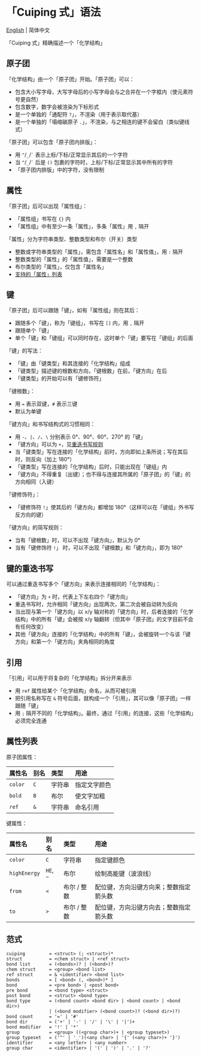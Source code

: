 # 「Cuiping 式」语法

[English](./syntax.md) | 简体中文

「Cuiping 式」精确描述一个「化学结构」

## 原子团

「化学结构」由一个「原子团」开始。「原子团」可以：
- 包含大小写字母，大写字母后的小写字母会与之合并在一个字框内（使元素符号更自然）
- 包含数字，数字会被渲染为下标形式
- 是一个单独的「通配符 `?`」，不渲染（用于表示取代基）
- 是一个单独的「塌缩碳原子 `.`」，不渲染，与之相连的键不会留白（类似键线式）

「原子团」可以包含「原子团内排版」：
- 用 `^`/`_`/`` ` `` 表示上标/下标/正常显示其后的一个字符
- 当 `^`/`_`/`` ` `` 后是 `()` 包裹的字符时，上标/下标/正常显示其中所有的字符
- 「原子团内排版」中的字符，没有限制

## 属性

「原子团」后可以出现「属性组」：
- 「属性组」书写在 `{}` 内
- 「属性组」中有至少一条「属性」，多条「属性」用 `,` 隔开

「属性」分为字符串类型、整数类型和布尔（开关）类型
- 整数或字符串类型的「属性」，需包含「属性名」和「属性值」，用 `:` 隔开
- 整数类型的「属性」的「属性值」，需要是一个整数
- 布尔类型的「属性」，仅包含「属性名」
- [支持的「属性」列表](#属性列表)

## 键

「原子团」后可以跟随「键」，如有「属性组」则在其后：
- 跟随多个「键」，称为「键组」，书写在 `[]` 内，用 `,` 隔开
- 跟随单个「键」
- 单个「键」和「键组」可以同时存在，这时单个「键」要写在「键组」的后面

「键」的写法：
- 「键」由「键类型」和其连接的「化学结构」组成
- 「键类型」描述键的根数和方向，「键根数」在前，「键方向」在后
- 「键类型」的开始可以有「键修饰符」

「键根数」：
- 用 `=` 表示双键，`#` 表示三键 
- 默认为单键

「键方向」和书写结构式的习惯相同：
- 用 `-`、`|`、`/`、`\` 分别表示 0°、90°、60°、270° 的「键」
- 「键方向」可以为 `+`，见[重迭书写规则](#键的重迭书写)
- 当「键类型」写在连接的「化学结构」前时，方向即如上条所说；写在其后时，则反向（加上 180°）
- 「键类型」写在连接的「化学结构」后时，只能出现在「键组」内
- 「键方向」不得重复（出键）；也不得与连接其所属的「原子团」的「键」的方向相同（入键）

「键修饰符」：
- 「键修饰符 `!`」使其后的「键方向」都增加 180°（这样可以在「键组」外书写反方向的键）

「键方向」的简写规则：
- 当有「键根数」时，可以不出现「键方向」，默认为 0°
- 当有「键修饰符 `!`」 时，可以不出现「键根数」和「键方向」，即为 180°

## 键的重迭书写

可以通过重迭书写多个「键方向」来表示连接相同的「化学结构」：
- 「键方向」为 `+` 时，代表上下左右四个「键方向」
- 重迭书写时，允许相同「键方向」出现两次，第二次会被自动转为反向
- 当出现与第一个「键方向」以 x/y 轴对称的「键方向」时，后者连接的「化学结构」中的所有「键」会被按 x/y 轴翻转（但其中「原子团」的文字目前不会有任何改变）
- 其他「键方向」连接的「化学结构」中的所有「键」，会被旋转一个与该「键方向」和第一个「键方向」夹角相同的角度

## 引用

「引用」可以用于将复杂的「化学结构」拆分开来表示

- 用 `ref` 属性给某个「化学结构」命名，从而可被引用
- 把引用名称写在 `&` 符号后面，就构成一个「引用」，其可以像「原子团」一样跟随「键」
- 用 `;` 隔开不同的「化学结构」。最终，通过「引用」的连接，这些「化学结构」必须完全连通

## 属性列表

原子团属性：

| 属性名    | 别名 | 类型   | 用途
| :-------- | :--- | :----- | :---
| `color`   | `C`  | 字符串 | 指定文字颜色
| `bold`    | `B`  | 布尔   | 使文字加粗
| `ref`     | `&`  | 字符串 | 命名引用

键属性：

| 属性名       | 别名      | 类型        | 用途
| :----------- | :-------- | :---------- | :---
| `color`      | `C`       | 字符串      | 指定键颜色
| `highEnergy` | `HE`, `~` | 布尔        | 绘制高能键（波浪线）
| `from`       | `<`       | 布尔 / 整数 | 配位键，方向沿键方向来；整数指定箭头数
| `to`         | `>`       | 布尔 / 整数 | 配位键，方向沿键方向去；整数指定箭头数

## 范式

```
cuiping         = <struct> (; <struct>)*
struct          = <chem struct> | <ref struct>
bond list       = (<bonds>)? | (<bond>)?
chem struct     = <group> <bond list>
ref struct      = & <identifier> <bond list>
bonds           = [ <bond> (, <bond>)* ]
bond            = <pre bond> | <post bond>
pre bond        = <bond type> <struct>
post bond       = <struct> <bond type>
bond type       = (<bond count> <bond dir> | <bond count> | <bond dir>)
                | (<bond modifier> (<bond count>)? (<bond dir>)?)
bond count      = '=' | '#'
bond dir        = ('+' | '-' | '/' | '\' | '|')+
bond modifier   = '!' | '*'
group           = <group> ((<group char>)+ | <group typeset>)
group typeset   = ('^' | '_')(<any char> | '{' (<any char>)+ '}')
identifier      = <any letter> | <any number>
group char      = <identifier> | '(' | ')' | '.' | '?'
```

